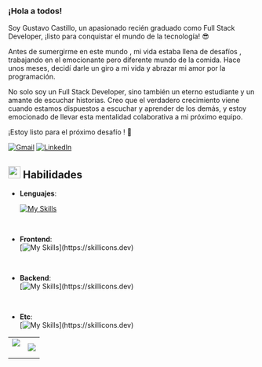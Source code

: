 ### ¡Hola a todos!

Soy Gustavo Castillo, un apasionado recién graduado como Full Stack Developer, ¡listo para conquistar el mundo de la tecnología! 😎

Antes de sumergirme en este mundo , mi vida estaba llena de desafíos , trabajando en el emocionante pero diferente mundo de la comida. Hace unos meses, decidí darle un giro a mi vida y abrazar mi amor por la programación.

No solo soy un Full Stack Developer, sino también un eterno estudiante y un amante de escuchar historias. Creo que el verdadero crecimiento viene cuando estamos dispuestos a escuchar y aprender de los demás, y estoy emocionado de llevar esta mentalidad colaborativa a mi próximo equipo.


¡Estoy listo para el próximo desafío ! 🚀



[![Gmail](https://img.shields.io/badge/Gmail-D14836?style=for-the-badge&logo=gmail&logoColor=white)](mailto:gustavocastilloma@gmail.com)
[![LinkedIn](https://img.shields.io/badge/LinkedIn-0077B5?style=for-the-badge&logo=linkedin&logoColor=white)](https://www.linkedin.com/in/gustavo-castillo-94a000252)


## <img src="https://media2.giphy.com/media/QssGEmpkyEOhBCb7e1/giphy.gif?cid=ecf05e47a0n3gi1bfqntqmob8g9aid1oyj2wr3ds3mg700bl&rid=giphy.gif" width ="25"><b> Habilidades</b>


<p align="center">

- **Lenguajes**:

    [![My Skills](https://skillicons.dev/icons?i=js,ts)](https://skillicons.dev)

<br>   
    
- **Frontend**:
  <br>
[![My Skills](https://skillicons.dev/icons?i=html,css,figma,nextjs,ps,react,redux,tailwind,)](https://skillicons.dev)

<br>   
    
- **Backend**:
  <br>
[![My Skills](https://skillicons.dev/icons?i=nodejs,postgres,postman,express,mysql,sequelize,)](https://skillicons.dev)
<br>   
    
- **Etc**:
  <br>
[![My Skills](https://skillicons.dev/icons?i=git,linux,vscode,bash,discord,)](https://skillicons.dev)


<!--- Estadísticas (inicio) -->
<table align="center">
<tr border="none">
<td width="50%" align="center">
  
  <img  align="center"  src="https://github-readme-stats.vercel.app/api?username=Gustacm&theme=dark&show_icons=true&count_private=true" />
  <br></br>

</td>

<td width="50%" align="center">

  <img  align="center"  src="https://github-readme-stats.anuraghazra1.vercel.app/api/top-langs/?username=Gustacm&theme=dark&hide_border=false&no-bg=true&no-frame=true&langs_count=10"/>
  
  </td>
</tr>
</table>

<!--- stats (end) -->
